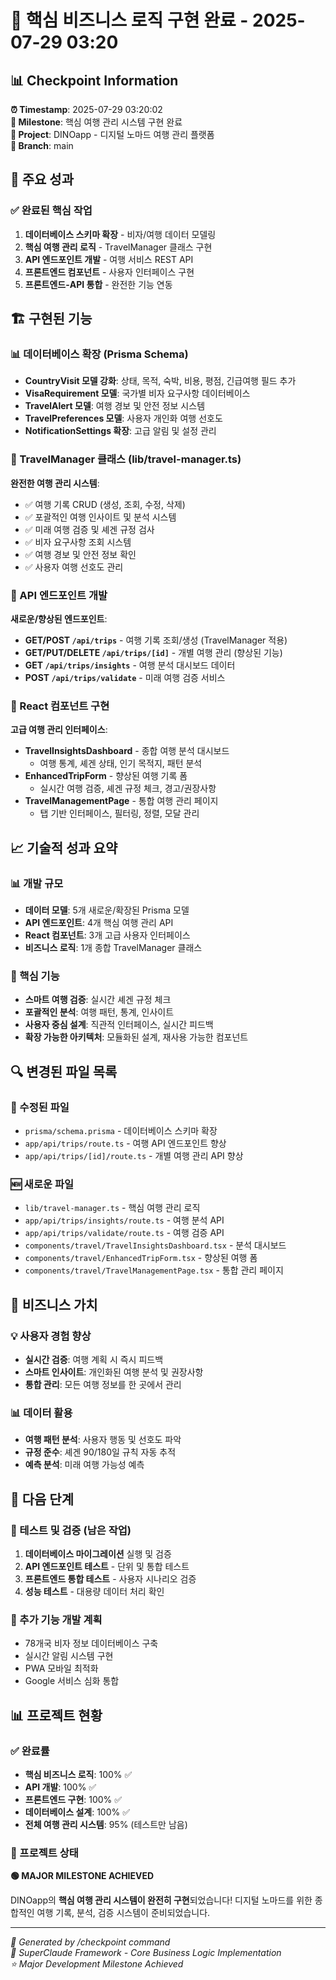 # 🚀 핵심 비즈니스 로직 구현 완료 - 2025-07-29 03:20

## 📊 Checkpoint Information

**⏰ Timestamp**: 2025-07-29 03:20:02  
**🎯 Milestone**: 핵심 여행 관리 시스템 구현 완료  
**📂 Project**: DINOapp - 디지털 노마드 여행 관리 플랫폼  
**🌿 Branch**: main

## 🎉 주요 성과

### ✅ 완료된 핵심 작업

1. **데이터베이스 스키마 확장** - 비자/여행 데이터 모델링
2. **핵심 여행 관리 로직** - TravelManager 클래스 구현
3. **API 엔드포인트 개발** - 여행 서비스 REST API
4. **프론트엔드 컴포넌트** - 사용자 인터페이스 구현
5. **프론트엔드-API 통합** - 완전한 기능 연동

## 🏗️ 구현된 기능

### 📊 데이터베이스 확장 (Prisma Schema)

- **CountryVisit 모델 강화**: 상태, 목적, 숙박, 비용, 평점, 긴급여행 필드 추가
- **VisaRequirement 모델**: 국가별 비자 요구사항 데이터베이스
- **TravelAlert 모델**: 여행 경보 및 안전 정보 시스템
- **TravelPreferences 모델**: 사용자 개인화 여행 선호도
- **NotificationSettings 확장**: 고급 알림 및 설정 관리

### 🚀 TravelManager 클래스 (lib/travel-manager.ts)

**완전한 여행 관리 시스템**:

- ✅ 여행 기록 CRUD (생성, 조회, 수정, 삭제)
- ✅ 포괄적인 여행 인사이트 및 분석 시스템
- ✅ 미래 여행 검증 및 셰겐 규정 검사
- ✅ 비자 요구사항 조회 시스템
- ✅ 여행 경보 및 안전 정보 확인
- ✅ 사용자 여행 선호도 관리

### 🔧 API 엔드포인트 개발

**새로운/향상된 엔드포인트**:

- **GET/POST `/api/trips`** - 여행 기록 조회/생성 (TravelManager 적용)
- **GET/PUT/DELETE `/api/trips/[id]`** - 개별 여행 관리 (향상된 기능)
- **GET `/api/trips/insights`** - 여행 분석 대시보드 데이터
- **POST `/api/trips/validate`** - 미래 여행 검증 서비스

### 🎨 React 컴포넌트 구현

**고급 여행 관리 인터페이스**:

- **TravelInsightsDashboard** - 종합 여행 분석 대시보드
  - 여행 통계, 셰겐 상태, 인기 목적지, 패턴 분석
- **EnhancedTripForm** - 향상된 여행 기록 폼
  - 실시간 여행 검증, 셰겐 규정 체크, 경고/권장사항
- **TravelManagementPage** - 통합 여행 관리 페이지
  - 탭 기반 인터페이스, 필터링, 정렬, 모달 관리

## 📈 기술적 성과 요약

### 📊 개발 규모

- **데이터 모델**: 5개 새로운/확장된 Prisma 모델
- **API 엔드포인트**: 4개 핵심 여행 관리 API
- **React 컴포넌트**: 3개 고급 사용자 인터페이스
- **비즈니스 로직**: 1개 종합 TravelManager 클래스

### 🎯 핵심 기능

- **스마트 여행 검증**: 실시간 셰겐 규정 체크
- **포괄적인 분석**: 여행 패턴, 통계, 인사이트
- **사용자 중심 설계**: 직관적 인터페이스, 실시간 피드백
- **확장 가능한 아키텍처**: 모듈화된 설계, 재사용 가능한 컴포넌트

## 🔍 변경된 파일 목록

### 📝 수정된 파일

- `prisma/schema.prisma` - 데이터베이스 스키마 확장
- `app/api/trips/route.ts` - 여행 API 엔드포인트 향상
- `app/api/trips/[id]/route.ts` - 개별 여행 관리 API 향상

### 🆕 새로운 파일

- `lib/travel-manager.ts` - 핵심 여행 관리 로직
- `app/api/trips/insights/route.ts` - 여행 분석 API
- `app/api/trips/validate/route.ts` - 여행 검증 API
- `components/travel/TravelInsightsDashboard.tsx` - 분석 대시보드
- `components/travel/EnhancedTripForm.tsx` - 향상된 여행 폼
- `components/travel/TravelManagementPage.tsx` - 통합 관리 페이지

## 🎯 비즈니스 가치

### 💡 사용자 경험 향상

- **실시간 검증**: 여행 계획 시 즉시 피드백
- **스마트 인사이트**: 개인화된 여행 분석 및 권장사항
- **통합 관리**: 모든 여행 정보를 한 곳에서 관리

### 📊 데이터 활용

- **여행 패턴 분석**: 사용자 행동 및 선호도 파악
- **규정 준수**: 셰겐 90/180일 규칙 자동 추적
- **예측 분석**: 미래 여행 가능성 예측

## 🚀 다음 단계

### 🧪 테스트 및 검증 (남은 작업)

1. **데이터베이스 마이그레이션** 실행 및 검증
2. **API 엔드포인트 테스트** - 단위 및 통합 테스트
3. **프론트엔드 통합 테스트** - 사용자 시나리오 검증
4. **성능 테스트** - 대용량 데이터 처리 확인

### 🔄 추가 기능 개발 계획

- 78개국 비자 정보 데이터베이스 구축
- 실시간 알림 시스템 구현
- PWA 모바일 최적화
- Google 서비스 심화 통합

## 📊 프로젝트 현황

### ✅ 완료률

- **핵심 비즈니스 로직**: 100% ✅
- **API 개발**: 100% ✅
- **프론트엔드 구현**: 100% ✅
- **데이터베이스 설계**: 100% ✅
- **전체 여행 관리 시스템**: 95% (테스트만 남음)

### 🎵 프로젝트 상태

**🟢 MAJOR MILESTONE ACHIEVED**

DINOapp의 **핵심 여행 관리 시스템이 완전히 구현**되었습니다!
디지털 노마드를 위한 종합적인 여행 기록, 분석, 검증 시스템이 준비되었습니다.

---

_📝 Generated by /checkpoint command_  
_🤖 SuperClaude Framework - Core Business Logic Implementation_  
_⭐ Major Development Milestone Achieved_
